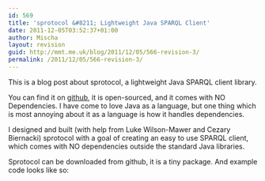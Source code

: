 ```yaml
---
id: 569
title: 'sprotocol &#8211; Lightweight Java SPARQL Client'
date: 2011-12-05T03:52:37+01:00
author: Mischa
layout: revision
guid: http://mmt.me.uk/blog/2011/12/05/566-revision-3/
permalink: /2011/12/05/566-revision-3/
---
```

This is a blog post about sprotocol, a lightweight Java SPARQL client library. 

You can find it on [github](https://github.com/mischat/sprotocol), it is open-sourced, and it comes with NO Dependencies. I have come to love Java as a language, but one thing which is most annoying about it as a language is how it handles dependencies. 

I designed and built (with help from Luke Wilson-Mawer and Cezary Biernacki) sprotocol with a goal of creating an easy to use SPARQL client, which comes with NO dependencies outside the standard Java libraries. 

Sprotocol can be downloaded from github, it is a tiny package. And example code looks like so: